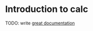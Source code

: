 # Introduction to calc

TODO: write [great documentation](http://jacobian.org/writing/great-documentation/what-to-write/)
